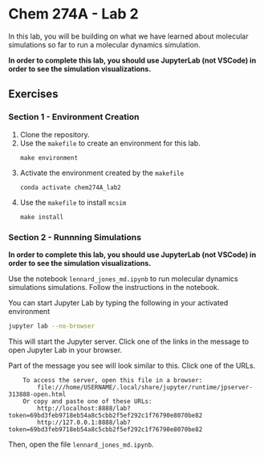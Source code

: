 # Chem 274A - Lab 2

In this lab, you will be building on what we have learned about molecular simulations so far to run a molecular dynamics simulation.

**In order to complete this lab, you should use JupyterLab (not VSCode) in order to see the simulation visualizations.**

## Exercises

### Section 1 - Environment Creation
1. Clone the repository.
2. Use the `makefile` to create an environment for this lab.
    ```
    make environment
    ```
3. Activate the environment created by the `makefile`
    ```
    conda activate chem274A_lab2
    ```
4. Use the `makefile` to install `mcsim`
    ```
    make install
    ```

### Section 2 - Runnning Simulations
**In order to complete this lab, you should use JupyterLab (not VSCode) in order to see the simulation visualizations.**

Use the notebook `lennard_jones_md.ipynb` to run molecular dynamics simulations simulations. Follow the instructions in the notebook.

You can start Jupyter Lab by typing the following in your activated environment

```bash
jupyter lab --no-browser
```

This will start the Jupyter server. Click one of the links in the message to open Jupyter Lab in your browser.

Part of the message you see will look similar to this. Click one of the URLs.

```
    To access the server, open this file in a browser:
        file:///home/USERNAME/.local/share/jupyter/runtime/jpserver-313888-open.html
    Or copy and paste one of these URLs:
        http://localhost:8888/lab?token=69bd3feb9718eb54a8c5cbb2f5ef292c1f76790e8070be82
        http://127.0.0.1:8888/lab?token=69bd3feb9718eb54a8c5cbb2f5ef292c1f76790e8070be82

```

Then, open the file `lennard_jones_md.ipynb`.